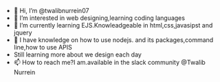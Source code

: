 - 👋 Hi, I’m @twalibnurrein07
- 👀 I’m interested in web designing,learning coding languages
- 🌱 I’m currently learning EJS.Knowleadgeable in html,css,javasipst and jquery
- 💞️ I have knowledge on how to use nodejs. and its packages,command line,how to use APIS
- Still learning more about we design each day
- 📫 How to reach me?I am.available in the slack community @Twalib Nurrein

<!---
twalibnurrein07/twalibnurrein07 is a ✨ special ✨ repository because its `README.md` (this file) appears on your GitHub profile.
You can click the Preview link to take a look at your changes.
--->
